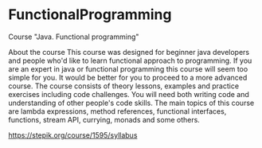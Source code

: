 # FunctionalProgramming
Course "Java. Functional programming"

About the course
This course was designed for beginner java developers and people who'd like to learn functional approach to programming. If you are an expert in java or functional programming this course will seem too simple for you. It would be better for you to proceed to a more advanced course.
The course consists of theory lessons, examples and practice exercises including code challenges. You will need both writing code and understanding of other people's code skills. The main topics of this course are lambda expressions, method references, functional interfaces, functions, stream API, currying, monads and some others.

https://stepik.org/course/1595/syllabus

